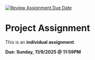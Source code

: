 [![Review Assignment Due Date](https://classroom.github.com/assets/deadline-readme-button-22041afd0340ce965d47ae6ef1cefeee28c7c493a6346c4f15d667ab976d596c.svg)](https://classroom.github.com/a/cfrqkwR8)
# Project Assignment
This is an **individual assignment**.

**Due: Sunday, 11/9/2025 @ 11:59PM**


